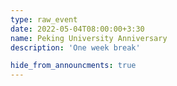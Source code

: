 ```yaml
---
type: raw_event
date: 2022-05-04T08:00:00+3:30
name: Peking University Anniversary
description: 'One week break'

hide_from_announcments: true
---
```

